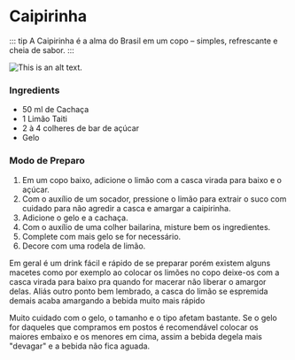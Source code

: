 # Caipirinha

::: tip
A Caipirinha é a alma do Brasil em um copo – simples, refrescante e cheia de sabor.
:::


![This is an alt text.](https://images.unsplash.com/photo-1666355704386-93cf5f887404?fm=jpg&q=60&w=3000&ixlib=rb-4.0.3&ixid=M3wxMjA3fDB8MHxwaG90by1wYWdlfHx8fGVufDB8fHx8fA%3D%3D "This is a sample image.")

### Ingredients
* 50 ml de Cachaça 
* 1 Limão Taiti
* 2 à 4 colheres de bar de açúcar
* Gelo

### Modo de Preparo

1. Em um copo baixo, adicione o limão com a casca virada para baixo e o açúcar. 
2. Com o auxílio de um socador, pressione o limão para extrair o suco com cuidado para não agredir a casca e amargar a caipirinha.
3. Adicione o gelo e a cachaça. 
4. Com o auxílio de uma colher bailarina, misture bem os ingredientes.
5. Complete com mais gelo se for necessário. 
6. Decore com uma rodela de limão.

Em geral é um drink fácil e rápido de se preparar porém existem alguns macetes como por exemplo ao colocar os limões no copo deixe-os com a casca virada para baixo pra quando for macerar não liberar o amargor delas.
Aliás outro ponto bem lembrado, a casca do limão se espremida demais acaba amargando a bebida muito mais rápido

Muito cuidado com o gelo, o tamanho e o tipo afetam bastante. Se o gelo for daqueles que compramos em postos é recomendável colocar os maiores embaixo e os menores em cima, assim a bebida degela mais "devagar" e a bebida não fica aguada.